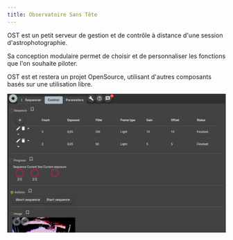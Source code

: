 ```yaml
---
title: Observatoire Sans Tête
---
```



OST est un petit serveur de gestion et de contrôle à distance d'une session d'astrophotographie.

Sa conception modulaire permet de choisir et de personnaliser les fonctions que l'on souhaite piloter.

OST est et restera un projet OpenSource, utilisant d'autres composants basés sur une utilisation libre.

![seq](sequence.png)
